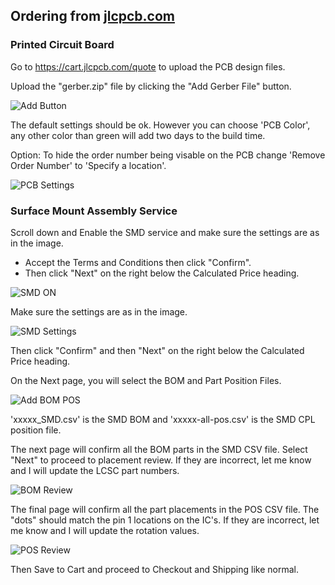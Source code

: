 ## Ordering from [jlcpcb.com](https://jlcpcb.com/)

### Printed Circuit Board

Go to https://cart.jlcpcb.com/quote to upload the PCB design files.

Upload the "gerber.zip" file by clicking the "Add Gerber File" button.

![Add Button](https://github.com/GDWoody/Pixel-Controllers/blob/main/image/add_gerber.png)

The default settings should be ok. However you can choose 'PCB Color', any other color than green will add two days to the build time.

Option: To hide the order number being visable on the PCB change 'Remove Order Number' to 'Specify a location'.

![PCB Settings](https://github.com/GDWoody/Pixel-Controllers/blob/main/image/pcb_settings.png)

### Surface Mount Assembly Service


Scroll down and Enable the SMD service and make sure the settings are as in the image.
* Accept the Terms and Conditions then click "Confirm".
* Then click "Next" on the right below the Calculated Price heading.

![SMD ON](https://github.com/GDWoody/Pixel-Controllers/blob/main/image/smd_select.png)

Make sure the settings are as in the image.

![SMD Settings](https://github.com/computergeek1507/PB_16/raw/master/img/smd_settings.png)

Then click "Confirm" and then "Next" on the right below the Calculated Price heading.

On the Next page, you will select the BOM and Part Position Files.

![Add BOM POS](https://github.com/computergeek1507/PB_16/raw/master/img/add_bom_pos.png)

'xxxxx_SMD.csv' is the SMD BOM and 'xxxxx-all-pos.csv' is the SMD CPL position file.

The next page will confirm all the BOM parts in the SMD CSV file. Select "Next" to proceed to placement review. If they are incorrect, let me know and I will update the LCSC part numbers.

![BOM Review](https://github.com/computergeek1507/PB_16/raw/master/img/bom_review.png)

The final page will confirm all the part placements in the POS CSV file. The "dots" should match the pin 1 locations on the IC's. If they are incorrect, let me know and I will update the rotation values.

![POS Review](https://github.com/computergeek1507/PB_16/raw/master/img/placement_review.png)

Then Save to Cart and proceed to Checkout and Shipping like normal.